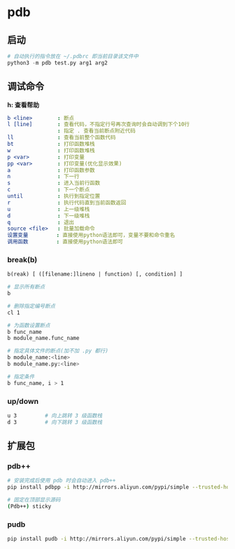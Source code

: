 
# pdb

## 启动

```python
# 自动执行的指令放在 ~/.pdbrc 即当前目录该文件中
python3 -m pdb test.py arg1 arg2
```

## 调试命令

<!-- markdownlint-disable-next-line no-emphasis-as-heading -->
**h: 查看帮助**

```yml
b <line>        : 断点
l [line]        : 查看代码，不指定行号再次查询时会自动调到下个10行
                : 指定 . 查看当前断点附近代码
ll              : 查看当前整个函数代码
bt              : 打印函数堆栈
w               : 打印函数堆栈
p <var>         : 打印变量
pp <var>        : 打印变量(优化显示效果)
a               : 打印函数参数
n               : 下一行
s               : 进入当前行函数
c               : 下一个断点
until           : 执行到指定位置
r               : 执行代码直到当前函数返回
u               : 上一级堆栈
d               : 下一级堆栈
q               : 退出
source <file>   : 批量加载命令
设置变量         : 直接使用python语法即可，变量不要和命令重名
调用函数         : 直接使用python语法即可
```

### break(b)

```txt
b(reak) [ ([filename:]lineno | function) [, condition] ]
```

```sh
# 显示所有断点
b

# 删除指定编号断点
cl 1

# 为函数设置断点
b func_name
b module_name.func_name

# 指定具体文件的断点(加不加 .py 都行)
b module_name:<line>
b module_name.py:<line>

# 指定条件
b func_name, i > 1
```

### up/down

```sh
u 3         # 向上跳转 3 级函数栈
d 3         # 向下跳转 3 级函数栈
```

## 扩展包

### pdb++

```sh
# 安装完成后使用 pdb 时会自动进入 pdb++
pip install pdbpp -i http://mirrors.aliyun.com/pypi/simple --trusted-host mirrors.aliyun.com

# 固定在顶部显示源码
(Pdb++) sticky
```

### pudb

```sh
pip install pudb -i http://mirrors.aliyun.com/pypi/simple --trusted-host mirrors.aliyun.com
```
